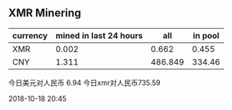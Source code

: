 ## XMR Minering

|currency|mined in last 24 hours|all|in pool|
|---|---|---|---|
|XMR|0.002|0.662|0.455|
|CNY|1.311|486.849|334.46|

今日美元对人民币 6.94	今日xmr对人民币735.59


2018-10-18 20:45